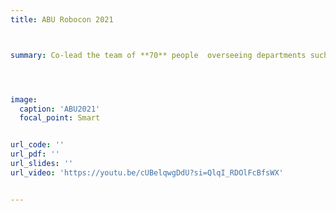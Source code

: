 ```yaml
---
title: ABU Robocon 2021



summary: Co-lead the team of **70** people  overseeing departments such as Manufacturing, Designing, and Simulation to assemble and fabricate 2 robots from scratch to shoot arrows in a pot kept at some distance and achieved National Rank of **11** ([Results](https://photos.google.com/u/0/photo/AF1QipNJne_kysbTRlEuLAVINHQXOGFtlCJrIv6cFdiq')).




image:
  caption: 'ABU2021'
  focal_point: Smart


url_code: ''
url_pdf: ''
url_slides: ''
url_video: 'https://youtu.be/cUBelqwgDdU?si=QlqI_RDOlFcBfsWX'


---
```


